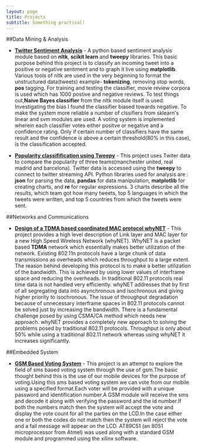 ```yaml
---
layout: page
title: Projects
subtitle: Something practical!
---
```


##Data Mining & Analysis

-  **[Twitter Sentiment Analysis](http://github.com/souvikghosh/TwitterSentimentAnalysis)** - A python based sentiment analysis module based on <b>nltk</b>, <b>scikit learn</b> and <b>tweepy</b> libraries. This basic purpose behind this project is to classify an incoming tweet into a positive or negative sentiment and to graph it live using <b>matplotlib</b>. 
Various tools of nltk are used in the very beginning to format the unstructured data(tweets) example- <b>tokenizing</b>, removing stop words, <b>pos</b> tagging. For training and testing the classifier, movie review corpora is used which has 1000 postive and negative reviews. To test things out,<b>Naive Bayes classifier</b> from the nltk module itself is used. Investigating the bias I found the classifier biased towards negative.
To make the system more reliable a number of clssifiers from sklearn's linear and svm modules are used. A voting system is implemented wherein each classifier votes either positve or negative and a confidence rating. Only if certain number of classifiers have the same result and the confidence is above a certain threshold(80% in this case), is the classification accepted.

-  **[Popularity classifification using Tweepy](http://github.com/souvikghosh/TwitterAnalysis)** - This project uses Twiter data to compare the popularity of three teams(manchester united, real madrid and barcelona). Twitter data is accessed using the <b>tweepy</b> to connect to twitter streaming API. Python libraries used for analysis are : <b>json</b> for parsing the data, <b>pandas</b> for data manipulation, <b>matplotlib</b> for creating charts, and <b>re</b> for regular expressions. 3 charts describe all the results, which team got how many tweets, top 5 languages in which the tweets were written, and top 5 countries from which the tweets were sent.

##Networks and Communications

-  **[Design of a TDMA based coordinated MAC protocol whyNET](https://drive.google.com/file/d/0B1h-tBgm4w9VWHhSeFlqMVYyWHc/view?usp=sharing)** - This project provides a high level description of Link layer and MAC layer for a new High Speed Wireless Network (whyNET). WhyNET is a packet based <b>TDMA</b> network which essentially makes better utilization of the network. Existing 802.11n protocols have a large chunk of data transmissions as overheads which reduces throughput to a large extent. The reason behind developing this protocol is to make a better utilization of the bandwidth. This is achieved by using lower values of interframe space and reducing the overheads. 
In traditional 802.11 protocols real time data is not handled very efficiently. whyNET addresses that by first of all segregating data into asynchronous and isochronous and giving higher priority to isochronous. The issue of throughput degradation because of unnecessary interframe spaces in 802.11 protocols cannot be solved just by increasing the bandwidth. There is a fundamental challenge posed by using CSMA/CA method which needs new approach. whyNET provides a completely new approach to solving the problems posed by traditional 802.11 protocols. Throughput is only about 50% while using a traditional 802.11 network whereas using whyNET it increases significantly.

##Embedded System

-  **[GSM Based Voting System](https://docs.google.com/presentation/d/1SwUJ1Veg-fo0YyJ87p4SAU5JfBwtyE7vf4HIxDfZ8HM/edit?usp=sharing)** - This project is an attempt to explore the field of sms based voting system through the use of gsm.The basic thought behind this is the use of our mobile devices for the purpose of voting.Using this sms based voting system we can vote from our mobile using a specified format.Each voter will  be provided with a unique password and identification number.A GSM module will receive the sms and decode it along with verifying the password and the id number.If  both the numbers match then the system will accept the vote and display the vote count for all the parties on the LCD.In the case either one or both the codes do not match then the system will reject the vote and a fail message will appear on the LCD. AT89C51 (an 8051 microprocessor from Atmel) was used along with a standard GSM module and programmed using the xilinx software.
